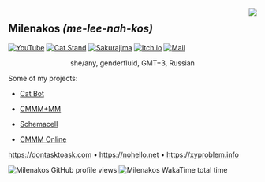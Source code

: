 <img align="right" src="https://github-readme-stats.vercel.app/api?username=milena-kos">

## Milenakos *(me-lee-nah-kos)*

[![YouTube](https://img.shields.io/badge/YouTube-FF0000?logo=youtube&logoColor=white)](https://youtube.com/@Milenakos)
[![Cat Stand](https://img.shields.io/badge/Cat%20Stand-5865F2?logo=discord&logoColor=white)](https://discord.gg/cat-stand-966586000417619998)
[![Sakurajima](https://img.shields.io/badge/Sakurajima-B15C65?logo=firefish&logoColor=white)](https://sakurajima.moe/@milenakos)
[![Itch.io](https://img.shields.io/badge/itch.io-FA5C5C?logo=itchdotio&logoColor=white)](https://milenakos.itch.io)
[![Mail](https://img.shields.io/badge/Mail-D14836?logo=gmail&logoColor=white)](mailto:contact@milenakos.tk)

<p align="center">
she/any, genderfluid, GMT+3, Russian
</p>

Some of my projects:

- [Cat Bot](https://github.com/milena-kos/cat-bot)

- [CMMM+MM](https://milenakos.itch.io/cmmm-plus-milenakos-mod)

- [Schemacell](https://milenakos.itch.io/schemacell)

- [CMMM Online](https://milenakos.itch.io/cmmm-online)

https://dontasktoask.com • https://nohello.net • https://xyproblem.info

![Milenakos GitHub profile views](https://komarev.com/ghpvc/?username=milena-kos&label=Profile%20views&color=4f94ef)
![Milenakos WakaTime total time](https://wakatime.com/badge/user/9255df94-b002-4908-90da-d71683162640.svg)
